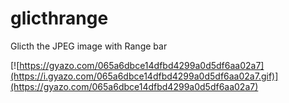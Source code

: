 # glicthrange
Glicth the JPEG image with Range bar

[![https://gyazo.com/065a6dbce14dfbd4299a0d5df6aa02a7](https://i.gyazo.com/065a6dbce14dfbd4299a0d5df6aa02a7.gif)](https://gyazo.com/065a6dbce14dfbd4299a0d5df6aa02a7)

